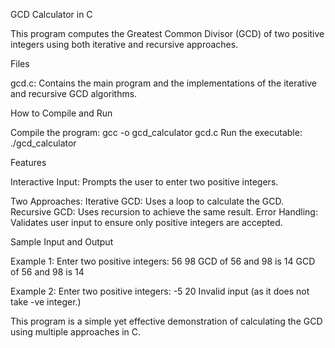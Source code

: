 GCD Calculator in C

This program computes the Greatest Common Divisor (GCD) of two positive integers using both iterative and recursive approaches.

Files

gcd.c: Contains the main program and the implementations of the iterative and recursive GCD algorithms.

How to Compile and Run

Compile the program:
gcc -o gcd_calculator gcd.c
Run the executable:
./gcd_calculator

Features

Interactive Input: Prompts the user to enter two positive integers.

Two Approaches:
Iterative GCD: Uses a loop to calculate the GCD.
Recursive GCD: Uses recursion to achieve the same result.
Error Handling: Validates user input to ensure only positive integers are accepted.

Sample Input and Output

Example 1:
Enter two positive integers: 56 98
GCD of 56 and 98 is 14
GCD of 56 and 98 is 14

Example 2:
Enter two positive integers: -5 20
Invalid input (as it does not take -ve integer.)

This program is a simple yet effective demonstration of calculating the GCD using multiple approaches in C.